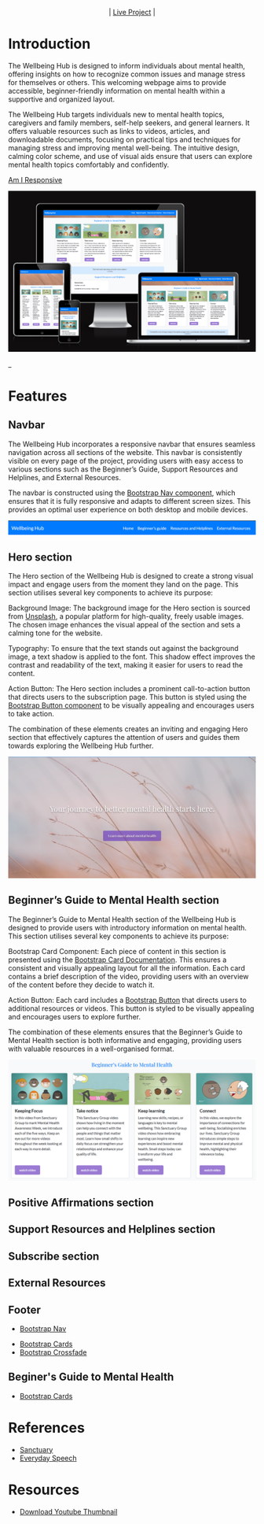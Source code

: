 <p align="center">
| <a href="https://gerasoa.github.io/wellbeing-hub/" target="_blank">Live Project</a> |
</p>

# Introduction

The Wellbeing Hub is designed to inform individuals about mental health, offering insights on how to recognize common issues and manage stress for themselves or others. This welcoming webpage aims to provide accessible, beginner-friendly information on mental health within a supportive and organized layout.

The Wellbeing Hub targets individuals new to mental health topics, caregivers and family members, self-help seekers, and general learners. It offers valuable resources such as links to videos, articles, and downloadable documents, focusing on practical tips and techniques for managing stress and improving mental well-being. The intuitive design, calming color scheme, and use of visual aids ensure that users can explore mental health topics comfortably and confidently.

[Am I Responsive](https://ui.dev/amiresponsive?url=https://gerasoa.github.io/project-ci-draft/)

![screen website](https://github.com/gerasoa/wellbeing-hub/blob/main/assets/images/docs/am-i-responsive.png)
                  
_

# Features

## Navbar
The Wellbeing Hub incorporates a responsive navbar that ensures seamless navigation across all sections of the website. This navbar is consistently visible on every page of the project, providing users with easy access to various sections such as the Beginner’s Guide, Support Resources and Helplines, and External Resources.

The navbar is constructed using the [Bootstrap Nav component](https://getbootstrap.com/docs/5.3/components/navbar/#nav), which ensures that it is fully responsive and adapts to different screen sizes. This provides an optimal user experience on both desktop and mobile devices.

![navbad image](https://github.com/gerasoa/wellbeing-hub/blob/main/assets/images/docs/navbar.png)

## Hero section

The Hero section of the Wellbeing Hub is designed to create a strong visual impact and engage users from the moment they land on the page. This section utilises several key components to achieve its purpose:

Background Image: The background image for the Hero section is sourced from [Unsplash](https://unsplash.com/), a popular platform for high-quality, freely usable images. The chosen image enhances the visual appeal of the section and sets a calming tone for the website.

Typography: To ensure that the text stands out against the background image, a text shadow is applied to the font. This shadow effect improves the contrast and readability of the text, making it easier for users to read the content.

Action Button: The Hero section includes a prominent call-to-action button that directs users to the subscription page. This button is styled using the [Bootstrap Button component](https://getbootstrap.com/docs/5.3/components/buttons/) to be visually appealing and encourages users to take action.

The combination of these elements creates an inviting and engaging Hero section that effectively captures the attention of users and guides them towards exploring the Wellbeing Hub further.

![navbad image](https://github.com/gerasoa/wellbeing-hub/blob/main/assets/images/docs/hero-doc.png)

## Beginner’s Guide to Mental Health section

The Beginner’s Guide to Mental Health section of the Wellbeing Hub is designed to provide users with introductory information on mental health. This section utilises several key components to achieve its purpose:

Bootstrap Card Component: Each piece of content in this section is presented using the [Bootstrap Card Documentation](https://getbootstrap.com/docs/5.3/components/card/#example). This ensures a consistent and visually appealing layout for all the information. Each card contains a brief description of the video, providing users with an overview of the content before they decide to watch it.

Action Button: Each card includes a [Bootstrap Button](https://getbootstrap.com/docs/5.3/components/buttons/) that directs users to additional resources or videos. This button is styled to be visually appealing and encourages users to explore further.

The combination of these elements ensures that the Beginner’s Guide to Mental Health section is both informative and engaging, providing users with valuable resources in a well-organised format.

![navbad image](https://github.com/gerasoa/wellbeing-hub/blob/main/assets/images/docs/beginners-guide.png)

## Positive Affirmations section

## Support Resources and Helplines section

## Subscribe section

## External Resources

## Footer


<!-- Navbar -->
- [Bootstrap Nav](https://getbootstrap.com/docs/5.3/components/navbar/#nav)

<!-- Inspirational Quotes -->
- [Bootstrap Cards](https://getbootstrap.com/docs/5.3/components/card/#example)
- [Bootstrap Crossfade](https://getbootstrap.com/docs/5.3/components/carousel/#crossfade)


## Beginer's Guide to Mental Health

- [Bootstrap Cards](https://getbootstrap.com/docs/5.3/components/card/#example)


<!-- Support Resources and Helplines -->

<!-- Subscribe to Our Newsletter -->

<!-- Articles External Resources -->

<!-- Footer -->


# References

- [Sanctuary](https://www.sanctuary.co.uk/) 
- [Everyday Speech](https://everydayspeech.com/)

# Resources

 - [Download Youtube Thumbnail](https://youtube-thumbnail-grabber.com/)


